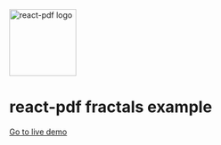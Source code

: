 <img src="https://github.com/react-pdf/site/blob/master/static/images/logo.png" alt="react-pdf logo" width="120px" />

# react-pdf fractals example

[Go to live demo](http://react-pdf.diegomura.com/repl?example=fractals)
